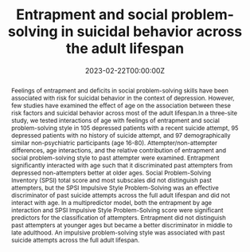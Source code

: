 ---
draft: false
abstract:	Feelings of entrapment and deficits in social problem-solving skills have been associated with risk for suicidal behavior in the context of depression.  However, few studies have examined the effect of age on the association between these risk factors and suicidal behavior across most of the adult lifespan.In a three-site study, we tested interactions of age with feelings of entrapment and social problem-solving style in 105 depressed patients with a recent suicide attempt, 95 depressed patients with no history of suicide attempt, and 97 demographically similar non-psychiatric participants (age 16-80). Attempter/non-attempter differences, age interactions, and the relative contribution of entrapment and social problem-solving style to past attempter were examined. Entrapment significantly interacted with age such that it discriminated past attempters  from  depressed non-attempters better at older ages. Social Problem-Solving Inventory (SPSI) total score and most subscales did not distinguish past attempters, but the SPSI Impulsive Style Problem-Solving was an effective discriminator of past suicide attempts across the full adult lifespan and did not interact with age.  In a  multipredictor model, both the entrapment by age interaction and SPSI Impulsive Style Problem-Solving score were significant predictors for the classification of attempters. Entrapment did not distinguish past attempters at younger ages but became a better discriminator in middle to late adulthood.  An impulsive problem-solving style was associated with past suicide attempts across the full adult lifespan. 


authors:
- Wang C
- Keilp J
- Galfalv H
- Bridge J
- Sheftall A
- Szanto K


date: "2023-02-22T00:00:00Z"
doi: "https://doi.org/10.1016/j.jad.2023.02.099"
featured: true

publication: '*Journal of Affective Disorders* '
publication_short: ""
publication_types:
- "2"
publishDate: "2023-02-22T00:00:00Z"
title: 'Entrapment and social problem-solving in suicidal behavior across the adult lifespan'
url_code: ""
url_dataset: ""
url_pdf: uploads/Szanto-2023.pdf
url_poster: ""
url_project: ""
url_slides: ""
url_source: ""
url_video: ""
---